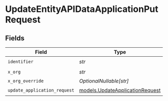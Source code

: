 # UpdateEntityAPIDataApplicationPutRequest


## Fields

| Field                                                                    | Type                                                                     | Required                                                                 | Description                                                              |
| ------------------------------------------------------------------------ | ------------------------------------------------------------------------ | ------------------------------------------------------------------------ | ------------------------------------------------------------------------ |
| `identifier`                                                             | *str*                                                                    | :heavy_check_mark:                                                       | N/A                                                                      |
| `x_org`                                                                  | *str*                                                                    | :heavy_check_mark:                                                       | N/A                                                                      |
| `x_org_override`                                                         | *OptionalNullable[str]*                                                  | :heavy_minus_sign:                                                       | N/A                                                                      |
| `update_application_request`                                             | [models.UpdateApplicationRequest](../models/updateapplicationrequest.md) | :heavy_check_mark:                                                       | N/A                                                                      |